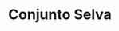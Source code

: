 ---
title: Conjunto Selva
date: 
draft: false

# descripcion
description : Conjunto de aros, dije y cadena en plata 925 y microcubic. Largo de cadena 40, 45 o 50 a elección.

materials: Plata 925

color: 

dimensions: 

code: 06-27-0977

type: "Conjuntos"

categories: []

price: $8.290,00

price_eftvo: $7.050,00

# Images
# first image will be shown in the product page
images:
  # - image: "images/path_to_image"
  # La ubicacion de las imagenes es imagenes/Conjuntos/Conjuntos.Cadena, aros y dije/06-27-0977-conjunto-selva
  - image: "./images/conjuntos/cadena,_aros_y_dije/06-27-0977-conjunto-selva.jpg"
---